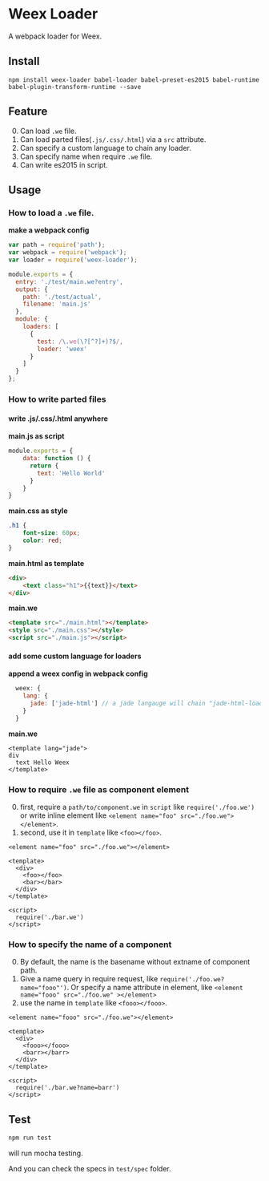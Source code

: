 # Weex Loader

A webpack loader for Weex.

## Install

```
npm install weex-loader babel-loader babel-preset-es2015 babel-runtime babel-plugin-transform-runtime --save
```

## Feature

0. Can load `.we` file.
1. Can load parted files(`.js/.css/.html`) via a `src` attribute.
2. Can specify a custom language to chain any loader.
3. Can specify name when require `.we` file.
4. Can write es2015 in script.

## Usage

### How to load a `.we` file.

**make a webpack config**
```javascript
var path = require('path');
var webpack = require('webpack');
var loader = require('weex-loader');

module.exports = {
  entry: './test/main.we?entry',
  output: {
    path: './test/actual',
    filename: 'main.js'
  },
  module: {
    loaders: [
      {
        test: /\.we(\?[^?]+)?$/,
        loader: 'weex'
      }
    ]
  }
};
```

### How to write parted files

#### write .js/.css/.html anywhere

**main.js as script**
```javascript
module.exports = {
    data: function () {
      return {
        text: 'Hello World'
      }
    }
}
```

**main.css as style**
```css
.h1 {
    font-size: 60px;
    color: red;
}
```

**main.html as template**
```html
<div>
    <text class="h1">{{text}}</text>
</div>
```

**main.we**
```html
<template src="./main.html"></template>
<style src="./main.css"></style>
<script src="./main.js"></script>
```

#### add some custom language for loaders

**append a weex config in webpack config**
```javascript
  weex: {
    lang: {
      jade: ['jade-html'] // a jade langauge will chain "jade-html-loader"
    }
  }
```

**main.we**
```
<template lang="jade">
div
  text Hello Weex
</template>
```

### How to require `.we` file as component element

0. first, require a `path/to/component.we` in `script` like `require('./foo.we')` or write inline element like `<element name="foo" src="./foo.we"></element>`.
1. second, use it in `template` like `<foo></foo>`.

```
<element name="foo" src="./foo.we"></element>

<template>
  <div>
    <foo></foo>
    <bar></bar>
  </div>
</template>

<script>
  require('./bar.we')
</script>
```

### How to specify the name of a component

0. By default, the name is the basename without extname of component path.
1. Give a name query in require request, like `require('./foo.we?name="fooo"')`. Or specify a name attribute in element, like `<element name="fooo" src="./foo.we" ></element>`
2. use the name in `template` like `<fooo></fooo>`.

```
<element name="fooo" src="./foo.we"></element>

<template>
  <div>
    <fooo></fooo>
    <barr></barr>
  </div>
</template>

<script>
  require('./bar.we?name=barr')
</script>
```

## Test

```bash
npm run test
```
will run mocha testing.

And you can check the specs in `test/spec` folder.


